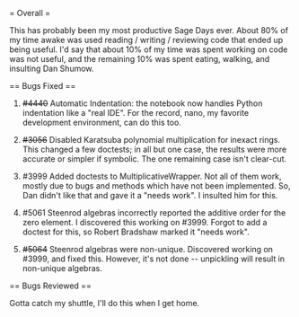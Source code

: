 = Overall =

This has probably been my most productive Sage Days ever.  About 80% of my time awake was used reading / writing / reviewing code that ended up being useful.  I'd say that about 10% of my time was spent working on code was not useful, and the remaining 10% was spent eating, walking, and insulting Dan Shumow.

== Bugs Fixed ==

 1. ~~#4440~~ Automatic Indentation: the notebook now handles Python indentation like a "real IDE".  For the record, nano, my favorite development environment, can do this too.

 1. ~~#3056~~ Disabled Karatsuba polynomial multiplication for inexact rings.  This changed a few doctests; in all but one case, the results were more accurate or simpler if symbolic.  The one remaining case isn't clear-cut.

 1. #3999 Added doctests to MultiplicativeWrapper.  Not all of them work, mostly due to bugs and methods which have not been implemented.  So, Dan didn't like that and gave it a "needs work".  I insulted him for this.

 1. #5061 Steenrod algebras incorrectly reported the additive order for the zero element.  I discovered this working on #3999.  Forgot to add a doctest for this, so Robert Bradshaw marked it "needs work".

 1. ~~#5064~~ Steenrod algebras were non-unique.  Discovered working on #3999, and fixed this.  However, it's not done -- unpickling will result in non-unique algebras.

== Bugs Reviewed ==

 Gotta catch my shuttle, I'll do this when I get home.
